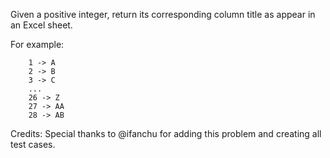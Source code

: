 Given a positive integer, return its corresponding column title as appear in an Excel sheet.

For example:

~~~
    1 -> A
    2 -> B
    3 -> C
    ...
    26 -> Z
    27 -> AA
    28 -> AB
~~~

Credits:
Special thanks to @ifanchu for adding this problem and creating all test cases.
